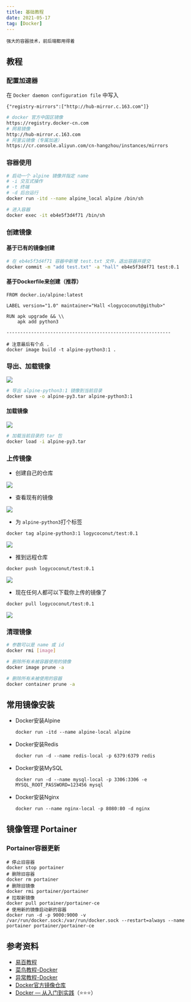 ```yaml
---
title: 基础教程
date: 2021-05-17
tag: [Docker]
---
```


```
强大的容器技术，前后端都用得着
```

## 教程

### 配置加速器

在 `Docker daemon configuration file` 中写入

`{"registry-mirrors":["http://hub-mirror.c.163.com"]}`

```bash
# docker 官方中国区镜像
https://registry.docker-cn.com
# 网易镜像
http://hub-mirror.c.163.com
# 阿里云镜像（专属加速）
https://cr.console.aliyun.com/cn-hangzhou/instances/mirrors
```

### 容器使用

```bash
# 启动一个 alpine 镜像并指定 name
# -i 交互式操作
# -t 终端
# -d 后台运行
docker run -itd --name alpine_local alpine /bin/sh

# 进入容器
docker exec -it eb4e5f3d4f71 /bin/sh
```

### 创建镜像

#### 基于已有的镜像创建

```bash
# 在 eb4e5f3d4f71 容器中新增 test.txt 文件，退出容器并提交
docker commit -m "add test.txt" -a "hall" eb4e5f3d4f71 test:0.1
```

#### 基于Dockerfile来创建（推荐）

```docker
FROM docker.io/alpine:latest

LABEL version="1.0" maintainer="Hall <logycoconut@github>"

RUN apk upgrade && \\
    apk add python3

------------------------------------------------------------

# 注意最后有个点 .
docker image build -t alpine-python3:1 .
```

### 导出、加载镜像

![](https://cdn.jsdelivr.net/gh/logycoconut/pic-repo/tools/docker/%E5%AF%BC%E5%87%BA%E9%95%9C%E5%83%8F.png)

```bash
# 导出 alpine-python3:1 镜像到当前目录
docker save -o alpine-py3.tar alpine-python3:1
```

#### 加载镜像

![](https://cdn.jsdelivr.net/gh/logycoconut/pic-repo/tools/docker/%E5%8A%A0%E8%BD%BD%E9%95%9C%E5%83%8F.png)

```bash
# 加载当前目录的 tar 包
docker load -i alpine-py3.tar
```

### 上传镜像

- 创建自己的仓库

![](https://cdn.jsdelivr.net/gh/logycoconut/pic-repo/tools/docker/%E5%88%9B%E5%BB%BA%E4%BB%93%E5%BA%93.png)

- 查看现有的镜像

![](https://cdn.jsdelivr.net/gh/logycoconut/pic-repo/tools/docker/%E6%9F%A5%E7%9C%8B%E7%8E%B0%E6%9C%89%E7%9A%84%E9%95%9C%E5%83%8F.png)

- 为 `alpine-python3`打个标签

`docker tag alpine-python3:1 logycoconut/test:0.1`

![](https://cdn.jsdelivr.net/gh/logycoconut/pic-repo/tools/docker/%E6%89%93%E6%A0%87%E7%AD%BE.png)

- 推到远程仓库

`docker push logycoconut/test:0.1`

![](https://cdn.jsdelivr.net/gh/logycoconut/pic-repo/tools/docker/%E6%8E%A8%E5%88%B0%E8%BF%9C%E7%A8%8B%E4%BB%93%E5%BA%93.png)

- 现在任何人都可以下载你上传的镜像了

`docker pull logycoconut/test:0.1`

![](https://cdn.jsdelivr.net/gh/logycoconut/pic-repo/tools/docker/20221115235714.png)

### 清理镜像

```bash
# 参数可以是 name 或 id
docker rmi [image]

# 删除所有未被容器使用的镜像
docker image prune -a

# 删除所有未被使用的容器
docker container prune -a
```

## 常用镜像安装

- Docker安装Alpine

  `docker run -itd --name alpine-local alpine`

- Docker安装Redis

  `docker run -d --name redis-local -p 6379:6379 redis`

- Docker安装MySQL

  `docker run -d --name mysql-local -p 3306:3306 -e MYSQL_ROOT_PASSWORD=123456 mysql`

- Docker安装Nginx

  `docker run --name nginx-local -p 8080:80 -d nginx`

## 镜像管理 Portainer

### Portainer容器更新

```docker
# 停止旧容器
docker stop portainer
# 删除旧容器
docker rm portainer
# 删除旧镜像
docker rmi portainer/portainer
# 拉取新镜像
docker pull portainer/portainer-ce
# 使用新的镜像启动新的容器
docker run -d -p 9000:9000 -v /var/run/docker.sock:/var/run/docker.sock --restart=always --name portainer portainer/portainer-ce
```

## 参考资料

- [易百教程](https://www.yiibai.com/docker)
- [菜鸟教程-Docker](https://www.runoob.com/docker/docker-tutorial.html)
- [异常教程-Docker](https://www.exception.site/docker)
- [Docker官方镜像仓库](https://hub.docker.com/)
- [Docker — 从入门到实践](https://yeasy.gitbook.io/docker_practice/)（⭐️⭐️⭐️）
